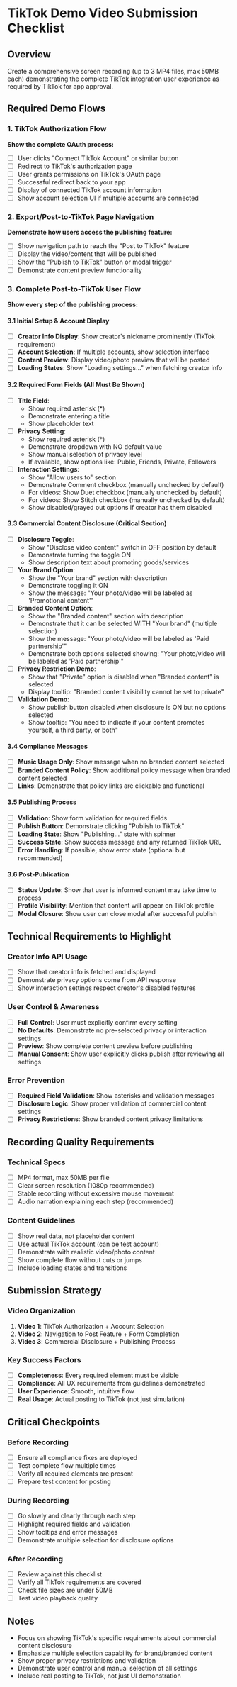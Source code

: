# TikTok Demo Video Submission Checklist

## Overview
Create a comprehensive screen recording (up to 3 MP4 files, max 50MB each) demonstrating the complete TikTok integration user experience as required by TikTok for app approval.

## Required Demo Flows

### 1. TikTok Authorization Flow
**Show the complete OAuth process:**
- [ ] User clicks "Connect TikTok Account" or similar button
- [ ] Redirect to TikTok's authorization page
- [ ] User grants permissions on TikTok's OAuth page
- [ ] Successful redirect back to your app
- [ ] Display of connected TikTok account information
- [ ] Show account selection UI if multiple accounts are connected

### 2. Export/Post-to-TikTok Page Navigation
**Demonstrate how users access the publishing feature:**
- [ ] Show navigation path to reach the "Post to TikTok" feature
- [ ] Display the video/content that will be published
- [ ] Show the "Publish to TikTok" button or modal trigger
- [ ] Demonstrate content preview functionality

### 3. Complete Post-to-TikTok User Flow
**Show every step of the publishing process:**

#### 3.1 Initial Setup & Account Display
- [ ] **Creator Info Display**: Show creator's nickname prominently (TikTok requirement)
- [ ] **Account Selection**: If multiple accounts, show selection interface
- [ ] **Content Preview**: Display video/photo preview that will be posted
- [ ] **Loading States**: Show "Loading settings..." when fetching creator info

#### 3.2 Required Form Fields (All Must Be Shown)
- [ ] **Title Field**: 
  - Show required asterisk (*)
  - Demonstrate entering a title
  - Show placeholder text
- [ ] **Privacy Setting**:
  - Show required asterisk (*)
  - Demonstrate dropdown with NO default value
  - Show manual selection of privacy level
  - If available, show options like: Public, Friends, Private, Followers
- [ ] **Interaction Settings**:
  - Show "Allow users to" section
  - Demonstrate Comment checkbox (manually unchecked by default)
  - For videos: Show Duet checkbox (manually unchecked by default)
  - For videos: Show Stitch checkbox (manually unchecked by default)
  - Show disabled/grayed out options if creator has them disabled

#### 3.3 Commercial Content Disclosure (Critical Section)
- [ ] **Disclosure Toggle**: 
  - Show "Disclose video content" switch in OFF position by default
  - Demonstrate turning the toggle ON
  - Show description text about promoting goods/services
- [ ] **Your Brand Option**:
  - Show the "Your brand" section with description
  - Demonstrate toggling it ON
  - Show the message: "Your photo/video will be labeled as 'Promotional content'"
- [ ] **Branded Content Option**:
  - Show the "Branded content" section with description
  - Demonstrate that it can be selected WITH "Your brand" (multiple selection)
  - Show the message: "Your photo/video will be labeled as 'Paid partnership'"
  - Demonstrate both options selected showing: "Your photo/video will be labeled as 'Paid partnership'"
- [ ] **Privacy Restriction Demo**:
  - Show that "Private" option is disabled when "Branded content" is selected
  - Display tooltip: "Branded content visibility cannot be set to private"
- [ ] **Validation Demo**:
  - Show publish button disabled when disclosure is ON but no options selected
  - Show tooltip: "You need to indicate if your content promotes yourself, a third party, or both"

#### 3.4 Compliance Messages
- [ ] **Music Usage Only**: Show message when no branded content selected
- [ ] **Branded Content Policy**: Show additional policy message when branded content selected
- [ ] **Links**: Demonstrate that policy links are clickable and functional

#### 3.5 Publishing Process
- [ ] **Validation**: Show form validation for required fields
- [ ] **Publish Button**: Demonstrate clicking "Publish to TikTok"
- [ ] **Loading State**: Show "Publishing..." state with spinner
- [ ] **Success State**: Show success message and any returned TikTok URL
- [ ] **Error Handling**: If possible, show error state (optional but recommended)

#### 3.6 Post-Publication
- [ ] **Status Update**: Show that user is informed content may take time to process
- [ ] **Profile Visibility**: Mention that content will appear on TikTok profile
- [ ] **Modal Closure**: Show user can close modal after successful publish

## Technical Requirements to Highlight

### Creator Info API Usage
- [ ] Show that creator info is fetched and displayed
- [ ] Demonstrate privacy options come from API response
- [ ] Show interaction settings respect creator's disabled features

### User Control & Awareness
- [ ] **Full Control**: User must explicitly confirm every setting
- [ ] **No Defaults**: Demonstrate no pre-selected privacy or interaction settings
- [ ] **Preview**: Show complete content preview before publishing
- [ ] **Manual Consent**: Show user explicitly clicks publish after reviewing all settings

### Error Prevention
- [ ] **Required Field Validation**: Show asterisks and validation messages
- [ ] **Disclosure Logic**: Show proper validation of commercial content settings
- [ ] **Privacy Restrictions**: Show branded content privacy limitations

## Recording Quality Requirements

### Technical Specs
- [ ] MP4 format, max 50MB per file
- [ ] Clear screen resolution (1080p recommended)
- [ ] Stable recording without excessive mouse movement
- [ ] Audio narration explaining each step (recommended)

### Content Guidelines
- [ ] Show real data, not placeholder content
- [ ] Use actual TikTok account (can be test account)
- [ ] Demonstrate with realistic video/photo content
- [ ] Show complete flow without cuts or jumps
- [ ] Include loading states and transitions

## Submission Strategy

### Video Organization
1. **Video 1**: TikTok Authorization + Account Selection
2. **Video 2**: Navigation to Post Feature + Form Completion
3. **Video 3**: Commercial Disclosure + Publishing Process

### Key Success Factors
- [ ] **Completeness**: Every required element must be visible
- [ ] **Compliance**: All UX requirements from guidelines demonstrated
- [ ] **User Experience**: Smooth, intuitive flow
- [ ] **Real Usage**: Actual posting to TikTok (not just simulation)

## Critical Checkpoints

### Before Recording
- [ ] Ensure all compliance fixes are deployed
- [ ] Test complete flow multiple times
- [ ] Verify all required elements are present
- [ ] Prepare test content for posting

### During Recording
- [ ] Go slowly and clearly through each step
- [ ] Highlight required fields and validation
- [ ] Show tooltips and error messages
- [ ] Demonstrate multiple selection for disclosure options

### After Recording
- [ ] Review against this checklist
- [ ] Verify all TikTok requirements are covered
- [ ] Check file sizes are under 50MB
- [ ] Test video playback quality

## Notes
- Focus on showing TikTok's specific requirements about commercial content disclosure
- Emphasize multiple selection capability for brand/branded content
- Show proper privacy restrictions and validation
- Demonstrate user control and manual selection of all settings
- Include real posting to TikTok, not just UI demonstration 